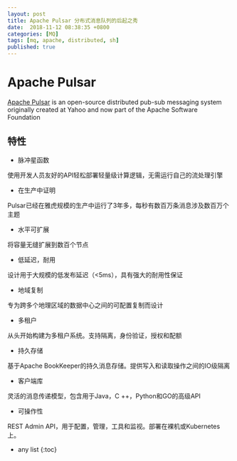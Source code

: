 ```yaml
---
layout: post
title: Apache Pulsar 分布式消息队列的后起之秀
date:  2018-11-12 08:38:35 +0800
categories: [MQ]
tags: [mq, apache, distributed, sh]
published: true
---
```


# Apache Pulsar 

[Apache Pulsar](http://pulsar.apache.org/) is an open-source distributed pub-sub messaging system originally created at Yahoo and now part of the Apache Software Foundation

## 特性

- 脉冲星函数

使用开发人员友好的API轻松部署轻量级计算逻辑，无需运行自己的流处理引擎


- 在生产中证明

Pulsar已经在雅虎规模的生产中运行了3年多，每秒有数百万条消息涉及数百万个主题

- 水平可扩展

将容量无缝扩展到数百个节点

- 低延迟，耐用

设计用于大规模的低发布延迟（<5ms），具有强大的耐用性保证

- 地域复制

专为跨多个地理区域的数据中心之间的可配置复制而设计

- 多租户

从头开始构建为多租户系统。支持隔离，身份验证，授权和配额

- 持久存储

基于Apache BookKeeper的持久消息存储。提供写入和读取操作之间的IO级隔离

- 客户端库

灵活的消息传递模型，包含用于Java，C ++，Python和GO的高级API

- 可操作性

REST Admin API，用于配置，管理，工具和监视。部署在裸机或Kubernetes上。

* any list
{:toc}
